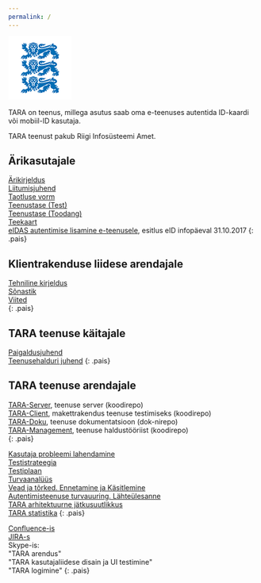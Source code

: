 ```yaml
---
permalink: /
---
```


![](img/LOVID.png)

TARA on teenus, millega asutus saab oma e-teenuses  autentida ID-kaardi või mobiil-ID kasutaja.

TARA teenust pakub Riigi Infosüsteemi Amet. 

## Ärikasutajale

[Ärikirjeldus](Arikirjeldus)<br>
[Liitumisjuhend](Liitumisjuhend)<br>
[Taotluse vorm](TaotluseVorm)<br>
[Teenustase (Test)](SLATest)<br>
[Teenustase (Toodang)]()<br>
[Teekaart](Teekaart)<br>
<a href='https://e-gov.github.io/TARA-Doku/files/TARA-tutvustus.pdf' target='_new'>eIDAS autentimise lisamine e-teenusele</a>, esitlus eID infopäeval 31.10.2017
{: .pais}

## Klientrakenduse liidese arendajale

[Tehniline kirjeldus](TehnilineKirjeldus)<br>
[Sõnastik](Sonastik)<br>
[Viited](Viited)<br>
{: .pais}

## TARA teenuse käitajale

[Paigaldusjuhend](https://confluence.ria.ee/pages/viewpage.action?pageId=71172276)<br>
[Teenusehalduri juhend](https://confluence.ria.ee/display/TARA/TARA+autentimisteenus.+Teenusehalduri+juhend)
{: .pais}

## TARA teenuse arendajale

[TARA-Server](https://github.com/e-gov/TARA-Server), teenuse server (koodirepo)<br>
[TARA-Client](https://github.com/e-gov/TARA-Client), makettrakendus teenuse testimiseks (koodirepo)<br>
[TARA-Doku](https://github.com/e-gov/TARA-Doku), teenuse dokumentatsioon (dok-nirepo)<br>
[TARA-Management](https://github.com/e-gov/TARA-Management), teenuse haldustööriist (koodirepo)<br>
{: .pais}

[Kasutaja probleemi lahendamine](Kasutaja)<br>
[Testistrateegia](https://confluence.ria.ee/display/TARA/TARA+testistrateegia)<br>
[Testiplaan](https://confluence.ria.ee/display/TARA/TARA+testplaan)<br>
[Turvaanalüüs](Turvaanaluus)<br>
[Vead ja tõrked. Ennetamine ja Käsitlemine](Veakasitlus)<br>
[Autentimisteenuse turvauuring. Lähteülesanne](Uuring)<br>
[TARA arhitektuurne jätkusuutlikkus](Jatkusuutlikkus)<br>
[TARA statistika](Statistika)
{: .pais}

[Confluence-is](https://confluence.ria.ee/display/TARA)<br>
[JIRA-s](https://jira.ria.ee/browse/DD4J-88)<br>
Skype-is:<br>
  "TARA arendus"<br>
  "TARA kasutajaliidese disain ja UI testimine"<br>
  "TARA logimine"
{: .pais}


